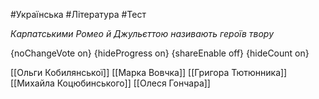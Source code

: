 #Українська #Література #Тест

*Карпатськими Ромео й Джульєттою називають героїв твору*

{noChangeVote on}
{hideProgress on}
{shareEnable off}
{hideCount on}

[[Ольги Кобилянської]]
[[Марка Вовчка]]
[[Григора Тютюнника]]
[[Михайла Коцюбинського]]
[[Олеся Гончара]]
